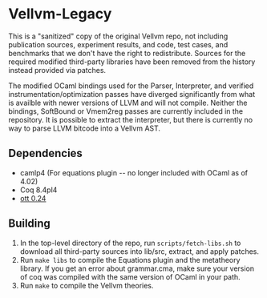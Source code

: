 # Vellvm-Legacy

This is a "sanitized" copy of the original Vellvm repo, not including
publication sources, experiment results, and code, test cases, and benchmarks
that we don't have the right to redistribute. Sources for the required modified
third-party libraries have been removed from the history instead provided via
patches.

The modified OCaml bindings used for the Parser, Interpreter, and
verified instrumentation/optimization passes have diverged significantly from
what is availble with newer versions of LLVM and will not compile. Neither the
bindings, SoftBound or Vmem2reg passes are currently included in the
repository. It is possible to extract the interpreter, but there is currently no
way to parse LLVM bitcode into a Vellvm AST.

## Dependencies

- camlp4 (For equations plugin -- no longer included with OCaml as of 4.02)
- Coq 8.4pl4
- [ott 0.24](http://www.cl.cam.ac.uk/~pes20/ott/)

## Building

1. In the top-level directory of the repo, run `scripts/fetch-libs.sh` to
download all third-party sources into lib/src, extract, and apply patches.
2. Run `make libs` to compile the Equations plugin and the metatheory
library. If you get an error about grammar.cma, make sure your version of coq
was compiled with the same version of OCaml in your path.
3. Run `make` to compile the Vellvm theories.

